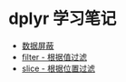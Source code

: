 # dplyr 学习笔记

- [数据屏蔽](data_masking.md)
- [filter - 根据值过滤](one_filter.md)
- [slice - 根据位置过滤](one_slice.md)

